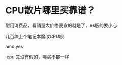 # CPU散片哪里买靠谱？


耐用消费品，看销量大价格便宜的就是了，es版的要小心

几百块上个笔记本魔改CPU呗<img src="static/image/smiley/default/lol.gif" smilieid="12" border="0" alt="" />

 amd yes

<img src="static/image/smiley/default/lol.gif" smilieid="12" border="0" alt="" /> cpu 又没有假的，哪买不都一样
